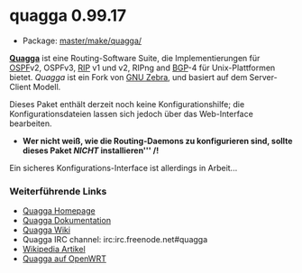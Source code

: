 # quagga 0.99.17
 - Package: [master/make/quagga/](https://github.com/Freetz-NG/freetz-ng/tree/master/make/quagga/)

**[Quagga](http://www.quagga.net/)** ist eine
Routing-Software Suite, die Implementierungen für
[OSPF](http://de.wikipedia.org/wiki/OSPF)v2,
OSPFv3,
[RIP](http://de.wikipedia.org/wiki/Routing_Information_Protocol)
v1 und v2, RIPng and
[BGP](http://de.wikipedia.org/wiki/BGP)-4 für
Unix-Plattformen bietet. *Quagga* ist ein Fork von [GNU
Zebra](http://www.zebra.org/), und basiert auf dem
Server-Client Modell.

Dieses Paket enthält derzeit noch keine Konfigurationshilfe; die
Konfigurationsdateien lassen sich jedoch über das Web-Interface
bearbeiten.

 * **Wer nicht
weiß, wie die Routing-Daemons zu konfigurieren sind, sollte dieses Paket
*NICHT* installieren'''
/!**

Ein sicheres Konfigurations-Interface ist allerdings in Arbeit...

### Weiterführende Links

-   [Quagga Homepage](http://www.quagga.net/)
-   [Quagga
    Dokumentation](http://www.quagga.net/docs.php)
-   [Quagga Wiki](http://wiki.quagga.net/)
-   Quagga IRC channel: irc:irc.freenode.net#quagga
-   [Wikipedia
    Artikel](http://de.wikipedia.org/wiki/Quagga_(Software))
-   [Quagga auf
    OpenWRT](http://martybugs.net/wireless/openwrt/quagga.cgi)


